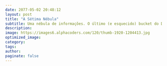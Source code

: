 ```yaml
---
date: 2077-05-02 20:48:12
layout: post
title: "A Sétima Nébula"
subtitle: Uma nébula de informações. O último (e esquecido) bucket do Data Lake. O Batch Load perdido no espaço. Um repositório de artigos sobre dados que talvez possam ajudar alguém a aprender alguma coisa em meio a tantas ferramentas e buzz words.
description:
image: https://images6.alphacoders.com/120/thumb-1920-1204413.jpg
optimized_image:
category:
tags:
author:
paginate: false
---
```


